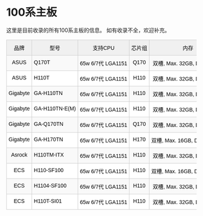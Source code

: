 # 100系主板

这里是目前收录的所有100系主板的信息。
如有收录不全，欢迎补充。

<style type="text/css">
.tg  {border-collapse:collapse;border-color:#ccc;border-spacing:0;}
.tg td{background-color:#fff;border-color:#ccc;border-style:solid;border-width:1px;color:#333;
  font-family:Arial, sans-serif;font-size:14px;overflow:hidden;padding:10px 5px;word-break:keep-all;white-space:nowrap;}
.tg th{background-color:#f0f0f0;border-color:#ccc;border-style:solid;border-width:1px;color:#333;
  font-family:Arial, sans-serif;font-size:14px;font-weight:normal;overflow:hidden;padding:10px 5px;word-break:keep-all;white-space:nowrap;}
.tg .tg-tlx9{background-color:#FFF;color:#333;text-align:center;vertical-align:top}
.tg .tg-a59n{background-color:#F9F9F9;color:#333;text-align:center;vertical-align:top}
.tg .tg-citn{background-color:#FFF;color:#333;text-align:left;vertical-align:top}
.tg .tg-v0ub{background-color:#F0F0F0;color:#333;text-align:center;vertical-align:top}
.tg .tg-kh1j{background-color:#F9F9F9;color:#333;text-align:left;vertical-align:top}
.tg .tg-elpn{background-color:#F9F9F9;color:#333;text-align:center;vertical-align:middle}
.tg .tg-2rp9{background-color:#FFF;color:#333;text-align:center;vertical-align:middle}
.tg .tg-0lax{text-align:left;vertical-align:top}
</style>
<table class="tg">
<thead>
  <tr>
    <th class="tg-v0ub"><span style="font-weight:400;font-style:normal;text-decoration:none;color:black">品牌</span></th>
    <th class="tg-v0ub"><span style="font-weight:400;font-style:normal;text-decoration:none;color:black">型号</span></th>
    <th class="tg-v0ub"><span style="font-weight:400;font-style:normal;text-decoration:none;color:black">支持CPU</span></th>
    <th class="tg-v0ub"><span style="font-weight:400;font-style:normal;text-decoration:none;color:black">芯片组</span></th>
    <th class="tg-v0ub"><span style="font-weight:400;font-style:normal;text-decoration:none;color:black">内存</span></th>
    <th class="tg-v0ub"><span style="font-weight:400;font-style:normal;text-decoration:none;color:black">通道</span></th>
    <th class="tg-v0ub"><span style="font-weight:400;font-style:normal;text-decoration:none;color:black">HDMI接口</span></th>
    <th class="tg-v0ub"><span style="font-weight:400;font-style:normal;text-decoration:none;color:black">DP接口</span></th>
    <th class="tg-v0ub"><span style="font-weight:400;font-style:normal;text-decoration:none;color:black">其他显示接口</span></th>
    <th class="tg-v0ub"><span style="font-weight:400;font-style:normal;text-decoration:none;color:black">LAN</span></th>
    <th class="tg-v0ub"><span style="font-weight:400;font-style:normal;text-decoration:none;color:black">PCI Express</span></th>
    <th class="tg-v0ub"><span style="font-weight:400;font-style:normal;text-decoration:none;color:black">WIFI/BT</span></th>
    <th class="tg-v0ub"><span style="font-weight:400;font-style:normal;text-decoration:none;color:black">M.2 规格</span></th>
    <th class="tg-v0ub"><span style="font-weight:400;font-style:normal;text-decoration:none;color:black">速度</span></th>
    <th class="tg-v0ub"><span style="font-weight:400;font-style:normal;text-decoration:none;color:black">mini PCIe/mSATA</span></th>
    <th class="tg-v0ub"><span style="font-weight:400;font-style:normal;text-decoration:none;color:black">SATA</span></th>
    <th class="tg-v0ub"><span style="font-weight:400;font-style:normal;text-decoration:none;color:black">USB 3</span></th>
    <th class="tg-v0ub"><span style="font-weight:400;font-style:normal;text-decoration:none;color:black">USB 2</span></th>
    <th class="tg-v0ub"><span style="font-weight:400;font-style:normal;text-decoration:none;color:black">其他</span></th>
    <th class="tg-v0ub"><span style="font-weight:400;font-style:normal;text-decoration:none;color:black">备注</span></th>
  </tr>
</thead>
<tbody>
  <tr>
    <td class="tg-a59n"><span style="font-weight:400;font-style:normal;text-decoration:none;color:black">ASUS</span></td>
    <td class="tg-kh1j"><span style="font-weight:400;font-style:normal;text-decoration:none;color:black">Q170T</span></td>
    <td class="tg-kh1j"><span style="font-weight:400;font-style:normal;text-decoration:none;color:black">65w 6/7代 LGA1151</span></td>
    <td class="tg-a59n"><span style="font-weight:400;font-style:normal;text-decoration:none;color:black">Q170</span></td>
    <td class="tg-a59n"><span style="font-weight:400;font-style:normal;text-decoration:none;color:black">双槽, Max. 32GB, DDR4 2133</span></td>
    <td class="tg-a59n"><span style="font-weight:400;font-style:normal;text-decoration:none;color:black">双</span></td>
    <td class="tg-a59n"><span style="font-weight:400;font-style:normal;text-decoration:none;color:black">1 x HDMI 1.4b</span> </td>
    <td class="tg-a59n"><span style="font-weight:400;font-style:normal;text-decoration:none;color:black">1 x DP 1.2</span></td>
    <td class="tg-a59n"><span style="font-weight:400;font-style:normal;text-decoration:none;color:black">1 x LVDS</span> </td>
    <td class="tg-a59n"><span style="font-weight:400;font-style:normal;text-decoration:none;color:black">1 x RTL8111H + 1 x I219LM</span></td>
    <td class="tg-a59n"><span style="font-weight:400;font-style:normal;text-decoration:none;color:black">无</span></td>
    <td class="tg-a59n"><span style="font-weight:400;font-style:normal;text-decoration:none;color:black">1 x M.2 2230</span></td>
    <td class="tg-a59n"><span style="font-weight:400;font-style:normal;text-decoration:none;color:black">1 x 2242/2260/2280</span></td>
    <td class="tg-a59n"><span style="font-weight:400;font-style:normal;text-decoration:none;color:black">未知</span></td>
    <td class="tg-a59n"><span style="font-weight:400;font-style:normal;text-decoration:none;color:#333">无</span></td>
    <td class="tg-a59n"><span style="font-weight:400;font-style:normal;text-decoration:none;color:black">4 x SATA 6Gb/s</span></td>
    <td class="tg-a59n"><span style="font-weight:400;font-style:normal;text-decoration:none;color:black">3.2 x4</span></td>
    <td class="tg-a59n"><span style="font-weight:400;font-style:normal;text-decoration:none;color:#333">无</span></td>
    <td class="tg-a59n"><span style="font-weight:400;font-style:normal;text-decoration:none;color:black">Intel vPro</span></td>
    <td class="tg-elpn"></td>
  </tr>
  <tr>
    <td class="tg-tlx9"><span style="font-weight:400;font-style:normal;text-decoration:none;color:black">ASUS</span></td>
    <td class="tg-citn"><span style="font-weight:400;font-style:normal;text-decoration:none;color:black">H110T</span></td>
    <td class="tg-citn"><span style="font-weight:400;font-style:normal;text-decoration:none;color:black">65w 6/7代 LGA1151</span></td>
    <td class="tg-tlx9"><span style="font-weight:400;font-style:normal;text-decoration:none;color:black">H110</span></td>
    <td class="tg-tlx9"><span style="font-weight:400;font-style:normal;text-decoration:none;color:black">双槽, Max. 32GB, DDR4 2133</span></td>
    <td class="tg-tlx9"><span style="font-weight:400;font-style:normal;text-decoration:none;color:black">双</span></td>
    <td class="tg-tlx9"><span style="font-weight:400;font-style:normal;text-decoration:none;color:black">1 x HDMI 1.4b</span> </td>
    <td class="tg-tlx9"><span style="font-weight:400;font-style:normal;text-decoration:none;color:black">1 x DP 1.2</span></td>
    <td class="tg-tlx9"><span style="font-weight:400;font-style:normal;text-decoration:none;color:black">1 x LVDS</span> </td>
    <td class="tg-tlx9"><span style="font-weight:400;font-style:normal;text-decoration:none;color:black">1 x RTL8111H + 1 x I219V</span></td>
    <td class="tg-tlx9"><span style="font-weight:400;font-style:normal;text-decoration:none;color:black">无</span></td>
    <td class="tg-tlx9"><span style="font-weight:400;font-style:normal;text-decoration:none;color:black">1 x M.2 2230</span></td>
    <td class="tg-tlx9"><span style="font-weight:400;font-style:normal;text-decoration:none;color:black">1 x 2242/2260</span></td>
    <td class="tg-tlx9"><span style="font-weight:400;font-style:normal;text-decoration:none;color:black">x2</span></td>
    <td class="tg-tlx9"><span style="font-weight:400;font-style:normal;text-decoration:none;color:#333">无</span></td>
    <td class="tg-tlx9"><span style="font-weight:400;font-style:normal;text-decoration:none;color:black">2 x SATA 6Gb/s</span></td>
    <td class="tg-tlx9"><span style="font-weight:400;font-style:normal;text-decoration:none;color:black">3.0 x4</span></td>
    <td class="tg-tlx9"><span style="font-weight:400;font-style:normal;text-decoration:none;color:#333">无</span></td>
    <td class="tg-2rp9"></td>
    <td class="tg-2rp9"></td>
  </tr>
  <tr>
    <td class="tg-a59n"><span style="font-weight:400;font-style:normal;text-decoration:none;color:black">Gigabyte</span></td>
    <td class="tg-kh1j"><span style="font-weight:400;font-style:normal;text-decoration:none;color:black">GA-H110TN</span></td>
    <td class="tg-kh1j"><span style="font-weight:400;font-style:normal;text-decoration:none;color:black">65w 6/7代 LGA1151</span></td>
    <td class="tg-a59n"><span style="font-weight:400;font-style:normal;text-decoration:none;color:black">H110</span></td>
    <td class="tg-a59n"><span style="font-weight:400;font-style:normal;text-decoration:none;color:black">双槽, Max. 32GB, DDR4 2400</span></td>
    <td class="tg-a59n"><span style="font-weight:400;font-style:normal;text-decoration:none;color:black">双</span></td>
    <td class="tg-a59n"><span style="font-weight:400;font-style:normal;text-decoration:none;color:black">1 x HDMI 1.4b</span> </td>
    <td class="tg-a59n"><span style="font-weight:400;font-style:normal;text-decoration:none;color:black">1 x DP 1.2</span></td>
    <td class="tg-a59n"><span style="font-weight:400;font-style:normal;text-decoration:none;color:black">1 x LVDS</span> </td>
    <td class="tg-a59n"><span style="font-weight:400;font-style:normal;text-decoration:none;color:black">2 x Intel 千兆</span></td>
    <td class="tg-a59n"><span style="font-weight:400;font-style:normal;text-decoration:none;color:black">1 x PCIE 3.0 x4</span></td>
    <td class="tg-a59n"><span style="font-weight:400;font-style:normal;text-decoration:none;color:black">1 x mini PCIe (半高)</span></td>
    <td class="tg-a59n"><span style="font-weight:400;font-style:normal;text-decoration:none;color:#333">无</span></td>
    <td class="tg-a59n"><span style="font-weight:400;font-style:normal;text-decoration:none;color:#333">无</span></td>
    <td class="tg-a59n"><span style="font-weight:400;font-style:normal;text-decoration:none;color:black">1 x mini PCIe (全高)</span></td>
    <td class="tg-a59n"><span style="font-weight:400;font-style:normal;text-decoration:none;color:black">2 x SATA 6Gb/s</span></td>
    <td class="tg-a59n"><span style="font-weight:400;font-style:normal;text-decoration:none;color:black">3.0 x4</span></td>
    <td class="tg-a59n"><span style="font-weight:400;font-style:normal;text-decoration:none;color:black">无</span></td>
    <td class="tg-elpn"></td>
    <td class="tg-elpn"></td>
  </tr>
  <tr>
    <td class="tg-tlx9"><span style="font-weight:400;font-style:normal;text-decoration:none;color:black">Gigabyte</span></td>
    <td class="tg-citn"><span style="font-weight:400;font-style:normal;text-decoration:none;color:black">GA-H110TN-E(M)</span></td>
    <td class="tg-citn"><span style="font-weight:400;font-style:normal;text-decoration:none;color:black">65w 6/7代 LGA1151</span></td>
    <td class="tg-tlx9"><span style="font-weight:400;font-style:normal;text-decoration:none;color:black">H110</span></td>
    <td class="tg-tlx9"><span style="font-weight:400;font-style:normal;text-decoration:none;color:black">双槽, Max. 32GB, DDR4 2400</span></td>
    <td class="tg-tlx9"><span style="font-weight:400;font-style:normal;text-decoration:none;color:black">双</span></td>
    <td class="tg-tlx9"><span style="font-weight:400;font-style:normal;text-decoration:none;color:black">1 x HDMI 1.4b</span> </td>
    <td class="tg-tlx9"><span style="font-weight:400;font-style:normal;text-decoration:none;color:black">1 x DP 1.2</span></td>
    <td class="tg-tlx9"><span style="font-weight:400;font-style:normal;text-decoration:none;color:black">1 x LVDS</span> </td>
    <td class="tg-tlx9"><span style="font-weight:400;font-style:normal;text-decoration:none;color:black">1 x Intel 千兆</span></td>
    <td class="tg-tlx9"><span style="font-weight:400;font-style:normal;text-decoration:none;color:black">1 x PCIE 3.0 x4</span></td>
    <td class="tg-tlx9"><span style="font-weight:400;font-style:normal;text-decoration:none;color:black">1 x mini PCIe (半高)</span></td>
    <td class="tg-tlx9"><span style="font-weight:400;font-style:normal;text-decoration:none;color:#333">无</span></td>
    <td class="tg-tlx9"><span style="font-weight:400;font-style:normal;text-decoration:none;color:#333">无</span></td>
    <td class="tg-tlx9"><span style="font-weight:400;font-style:normal;text-decoration:none;color:black">1 x mini PCIe (全高)</span></td>
    <td class="tg-tlx9"><span style="font-weight:400;font-style:normal;text-decoration:none;color:black">2 x SATA 6Gb/s</span></td>
    <td class="tg-tlx9"><span style="font-weight:400;font-style:normal;text-decoration:none;color:black">3.0 x4</span></td>
    <td class="tg-tlx9"><span style="font-weight:400;font-style:normal;text-decoration:none;color:black">无</span></td>
    <td class="tg-2rp9"></td>
    <td class="tg-tlx9"><span style="font-weight:400;font-style:normal;text-decoration:none;color:black">M型号比E多几个串口</span></td>
  </tr>
  <tr>
    <td class="tg-a59n"><span style="font-weight:400;font-style:normal;text-decoration:none;color:black">Gigabyte</span></td>
    <td class="tg-kh1j"><span style="font-weight:400;font-style:normal;text-decoration:none;color:black">GA-Q170TN</span></td>
    <td class="tg-kh1j"><span style="font-weight:400;font-style:normal;text-decoration:none;color:black">65w 6/7代 LGA1151</span></td>
    <td class="tg-a59n"><span style="font-weight:400;font-style:normal;text-decoration:none;color:black">Q170</span></td>
    <td class="tg-a59n"><span style="font-weight:400;font-style:normal;text-decoration:none;color:black">双槽, Max. 32GB, DDR4 2133</span></td>
    <td class="tg-a59n"><span style="font-weight:400;font-style:normal;text-decoration:none;color:black">双</span></td>
    <td class="tg-a59n"><span style="font-weight:400;font-style:normal;text-decoration:none;color:black">1 x HDMI 1.4b</span> </td>
    <td class="tg-a59n"><span style="font-weight:400;font-style:normal;text-decoration:none;color:black">1 x DP 1.2</span></td>
    <td class="tg-a59n"><span style="font-weight:400;font-style:normal;text-decoration:none;color:black">1 x LVDS</span> </td>
    <td class="tg-a59n"><span style="font-weight:400;font-style:normal;text-decoration:none;color:black">2 x Intel 千兆</span></td>
    <td class="tg-a59n"><span style="font-weight:400;font-style:normal;text-decoration:none;color:black">1 x PCIE 3.0 x4</span></td>
    <td class="tg-a59n"><span style="font-weight:400;font-style:normal;text-decoration:none;color:black">1 x mini PCIe (半高)</span></td>
    <td class="tg-a59n"><span style="font-weight:400;font-style:normal;text-decoration:none;color:#333">无</span></td>
    <td class="tg-a59n"><span style="font-weight:400;font-style:normal;text-decoration:none;color:#333">无</span></td>
    <td class="tg-a59n"><span style="font-weight:400;font-style:normal;text-decoration:none;color:black">1 x mini PCIe (全高)</span></td>
    <td class="tg-a59n"><span style="font-weight:400;font-style:normal;text-decoration:none;color:black">2 x SATA 6Gb/s</span></td>
    <td class="tg-a59n"><span style="font-weight:400;font-style:normal;text-decoration:none;color:black">3.0 x4</span></td>
    <td class="tg-a59n"><span style="font-weight:400;font-style:normal;text-decoration:none;color:black">无</span></td>
    <td class="tg-a59n"><span style="font-weight:400;font-style:normal;text-decoration:none;color:black">Intel vPro</span></td>
    <td class="tg-elpn"></td>
  </tr>
  <tr>
    <td class="tg-tlx9"><span style="font-weight:400;font-style:normal;text-decoration:none;color:black">Gigabyte</span></td>
    <td class="tg-citn"><span style="font-weight:400;font-style:normal;text-decoration:none;color:black">GA-H170TN</span></td>
    <td class="tg-citn"><span style="font-weight:400;font-style:normal;text-decoration:none;color:black">65w 6/7代 LGA1151</span></td>
    <td class="tg-tlx9"><span style="font-weight:400;font-style:normal;text-decoration:none;color:black">H170</span></td>
    <td class="tg-tlx9"><span style="font-weight:400;font-style:normal;text-decoration:none;color:black">双槽, Max. 16GB, DDR3L 1600</span></td>
    <td class="tg-tlx9"><span style="font-weight:400;font-style:normal;text-decoration:none;color:black">双</span></td>
    <td class="tg-tlx9"><span style="font-weight:400;font-style:normal;text-decoration:none;color:black">1 x HDMI2.0</span></td>
    <td class="tg-tlx9"><span style="font-weight:400;font-style:normal;text-decoration:none;color:black">1 x DP 1.2</span></td>
    <td class="tg-tlx9"><span style="font-weight:400;font-style:normal;text-decoration:none;color:black">1 x LVDS</span> </td>
    <td class="tg-tlx9"><span style="font-weight:400;font-style:normal;text-decoration:none;color:black">1 x Realtek 千兆</span></td>
    <td class="tg-tlx9"><span style="font-weight:400;font-style:normal;text-decoration:none;color:black">1 x PCIE 3.0 x4</span></td>
    <td class="tg-tlx9"><span style="font-weight:400;font-style:normal;text-decoration:none;color:black">1 x M.2 2230</span></td>
    <td class="tg-tlx9"><span style="font-weight:400;font-style:normal;text-decoration:none;color:black">1 x 2260/2280</span></td>
    <td class="tg-tlx9"><span style="font-weight:400;font-style:normal;text-decoration:none;color:black">x4</span></td>
    <td class="tg-tlx9"><span style="font-weight:400;font-style:normal;text-decoration:none;color:black">无</span></td>
    <td class="tg-tlx9"><span style="font-weight:400;font-style:normal;text-decoration:none;color:black">4 x SATA 6Gb/s</span></td>
    <td class="tg-tlx9"><span style="font-weight:400;font-style:normal;text-decoration:none;color:black">3.0 x4</span></td>
    <td class="tg-tlx9"><span style="font-weight:400;font-style:normal;text-decoration:none;color:black">无</span></td>
    <td class="tg-2rp9"></td>
    <td class="tg-2rp9"></td>
  </tr>
  <tr>
    <td class="tg-a59n"><span style="font-weight:400;font-style:normal;text-decoration:none;color:black">Asrock</span></td>
    <td class="tg-kh1j"><span style="font-weight:400;font-style:normal;text-decoration:none;color:black">H110TM-ITX</span></td>
    <td class="tg-kh1j"><span style="font-weight:400;font-style:normal;text-decoration:none;color:black">65w 6/7代 LGA1151</span></td>
    <td class="tg-a59n"><span style="font-weight:400;font-style:normal;text-decoration:none;color:black">H110</span></td>
    <td class="tg-a59n"><span style="font-weight:400;font-style:normal;text-decoration:none;color:black">双槽, Max. 32GB, DDR4 2400</span></td>
    <td class="tg-a59n"><span style="font-weight:400;font-style:normal;text-decoration:none;color:black">双</span></td>
    <td class="tg-a59n"><span style="font-weight:400;font-style:normal;text-decoration:none;color:black">1 x HDMI 1.4b</span> </td>
    <td class="tg-a59n"><span style="font-weight:400;font-style:normal;text-decoration:none;color:black">1 x DP 1.2</span></td>
    <td class="tg-a59n"><span style="font-weight:400;font-style:normal;text-decoration:none;color:black">1 x LVDS 1 x D-Sub</span></td>
    <td class="tg-a59n"><span style="font-weight:400;font-style:normal;text-decoration:none;color:black">1 x I219V</span></td>
    <td class="tg-a59n"><span style="font-weight:400;font-style:normal;text-decoration:none;color:black">无</span></td>
    <td class="tg-a59n"><span style="font-weight:400;font-style:normal;text-decoration:none;color:black">1 x M.2 2230</span></td>
    <td class="tg-a59n"><span style="font-weight:400;font-style:normal;text-decoration:none;color:black">1 x 2242/2260/2280</span></td>
    <td class="tg-a59n"><span style="font-weight:400;font-style:normal;text-decoration:none;color:black">SATA</span></td>
    <td class="tg-a59n"><span style="font-weight:400;font-style:normal;text-decoration:none;color:black">无</span></td>
    <td class="tg-a59n"><span style="font-weight:400;font-style:normal;text-decoration:none;color:black">2 x SATA 6Gb/s</span></td>
    <td class="tg-a59n"><span style="font-weight:400;font-style:normal;text-decoration:none;color:black">3.1 x2</span></td>
    <td class="tg-a59n"><span style="font-weight:400;font-style:normal;text-decoration:none;color:black">2.0 x2</span></td>
    <td class="tg-elpn"></td>
    <td class="tg-elpn"></td>
  </tr>
  <tr>
    <td class="tg-tlx9"><span style="font-weight:400;font-style:normal;text-decoration:none;color:black">ECS</span></td>
    <td class="tg-citn"><span style="font-weight:400;font-style:normal;text-decoration:none;color:black">H110-SF100</span></td>
    <td class="tg-citn"><span style="font-weight:400;font-style:normal;text-decoration:none;color:black">65w 6/7代 LGA1151</span></td>
    <td class="tg-tlx9"><span style="font-weight:400;font-style:normal;text-decoration:none;color:black">H110</span></td>
    <td class="tg-tlx9"><span style="font-weight:400;font-style:normal;text-decoration:none;color:black">双槽, Max. 16GB, DDR3L 1600</span></td>
    <td class="tg-tlx9"><span style="font-weight:400;font-style:normal;text-decoration:none;color:black">双</span></td>
    <td class="tg-tlx9"><span style="font-weight:400;font-style:normal;text-decoration:none;color:black">1 x HDMI 1.4b</span> </td>
    <td class="tg-tlx9"><span style="font-weight:400;font-style:normal;text-decoration:none;color:black">1 x DP 1.1a</span></td>
    <td class="tg-tlx9"><span style="font-weight:400;font-style:normal;text-decoration:none;color:black">1 x LVDS 1 x D-Sub</span></td>
    <td class="tg-tlx9"><span style="font-weight:400;font-style:normal;text-decoration:none;color:black">1 x RTL8111H</span></td>
    <td class="tg-tlx9"><span style="font-weight:400;font-style:normal;text-decoration:none;color:black">无</span></td>
    <td class="tg-tlx9"><span style="font-weight:400;font-style:normal;text-decoration:none;color:black">1 x M.2 2230</span></td>
    <td class="tg-tlx9"><span style="font-weight:400;font-style:normal;text-decoration:none;color:black">1 x 2260/2280</span></td>
    <td class="tg-tlx9"><span style="font-weight:400;font-style:normal;text-decoration:none;color:black">未知</span></td>
    <td class="tg-tlx9"><span style="font-weight:400;font-style:normal;text-decoration:none;color:black">无</span></td>
    <td class="tg-tlx9"><span style="font-weight:400;font-style:normal;text-decoration:none;color:black">1 x SATA 6Gb/s</span></td>
    <td class="tg-tlx9"><span style="font-weight:400;font-style:normal;text-decoration:none;color:black">3.2 x4</span></td>
    <td class="tg-tlx9"><span style="font-weight:400;font-style:normal;text-decoration:none;color:#333">无</span></td>
    <td class="tg-tlx9"><span style="font-weight:400;font-style:normal;text-decoration:none;color:black">1 x USB 3.2 Gen Type C port</span></td>
    <td class="tg-2rp9"></td>
  </tr>
  <tr>
    <td class="tg-a59n"><span style="font-weight:400;font-style:normal;text-decoration:none;color:black">ECS</span></td>
    <td class="tg-kh1j"><span style="font-weight:400;font-style:normal;text-decoration:none;color:black">H1104-SF100</span></td>
    <td class="tg-kh1j"><span style="font-weight:400;font-style:normal;text-decoration:none;color:black">65w 6/7代 LGA1151</span></td>
    <td class="tg-a59n"><span style="font-weight:400;font-style:normal;text-decoration:none;color:black">H110</span></td>
    <td class="tg-a59n"><span style="font-weight:400;font-style:normal;text-decoration:none;color:black">双槽, Max. 32GB, DDR4 2133</span></td>
    <td class="tg-a59n"><span style="font-weight:400;font-style:normal;text-decoration:none;color:black">双</span></td>
    <td class="tg-a59n"><span style="font-weight:400;font-style:normal;text-decoration:none;color:black">1 x HDMI 1.4b</span> </td>
    <td class="tg-a59n"><span style="font-weight:400;font-style:normal;text-decoration:none;color:black">1 x DP 1.1a</span></td>
    <td class="tg-a59n"><span style="font-weight:400;font-style:normal;text-decoration:none;color:black">1 x LVDS 1 x D-Sub</span></td>
    <td class="tg-a59n"><span style="font-weight:400;font-style:normal;text-decoration:none;color:black">1 x RTL8111H</span></td>
    <td class="tg-a59n"><span style="font-weight:400;font-style:normal;text-decoration:none;color:black">无</span></td>
    <td class="tg-a59n"><span style="font-weight:400;font-style:normal;text-decoration:none;color:black">1 x M.2 2230</span></td>
    <td class="tg-a59n"><span style="font-weight:400;font-style:normal;text-decoration:none;color:black">1 x 2260/2280</span></td>
    <td class="tg-a59n"><span style="font-weight:400;font-style:normal;text-decoration:none;color:black">未知</span></td>
    <td class="tg-a59n"><span style="font-weight:400;font-style:normal;text-decoration:none;color:black">无</span></td>
    <td class="tg-a59n"><span style="font-weight:400;font-style:normal;text-decoration:none;color:black">1 x SATA 6Gb/s</span></td>
    <td class="tg-a59n"><span style="font-weight:400;font-style:normal;text-decoration:none;color:black">3.2 x4</span></td>
    <td class="tg-a59n"><span style="font-weight:400;font-style:normal;text-decoration:none;color:#333">无</span></td>
    <td class="tg-a59n"><span style="font-weight:400;font-style:normal;text-decoration:none;color:black">1 x USB 3.2 Gen Type C port</span></td>
    <td class="tg-elpn"></td>
  </tr>
  <tr>
    <td class="tg-tlx9"><span style="font-weight:400;font-style:normal;text-decoration:none;color:black">ECS</span></td>
    <td class="tg-citn"><span style="font-weight:400;font-style:normal;text-decoration:none;color:black">H110T-SI01</span></td>
    <td class="tg-citn"><span style="font-weight:400;font-style:normal;text-decoration:none;color:black">65w 6/7代 LGA1151</span></td>
    <td class="tg-tlx9"><span style="font-weight:400;font-style:normal;text-decoration:none;color:black">H110</span></td>
    <td class="tg-tlx9"><span style="font-weight:400;font-style:normal;text-decoration:none;color:black">双槽, Max. 32GB, DDR4 2133</span></td>
    <td class="tg-tlx9"><span style="font-weight:400;font-style:normal;text-decoration:none;color:black">双</span></td>
    <td class="tg-tlx9"><span style="font-weight:400;font-style:normal;text-decoration:none;color:black">1 x HDMI 1.4b</span> </td>
    <td class="tg-tlx9"><span style="font-weight:400;font-style:normal;text-decoration:none;color:black">无</span></td>
    <td class="tg-tlx9"><span style="font-weight:400;font-style:normal;text-decoration:none;color:black">1 x LVDS</span></td>
    <td class="tg-tlx9"><span style="font-weight:400;font-style:normal;text-decoration:none;color:black">1 x RTL8111H</span></td>
    <td class="tg-tlx9"><span style="font-weight:400;font-style:normal;text-decoration:none;color:black">无</span></td>
    <td class="tg-tlx9"><span style="font-weight:400;font-style:normal;text-decoration:none;color:black">1 x M.2 2230</span></td>
    <td class="tg-tlx9"><span style="font-weight:400;font-style:normal;text-decoration:none;color:black">1 x 2260/2280</span></td>
    <td class="tg-tlx9"><span style="font-weight:400;font-style:normal;text-decoration:none;color:black">x2</span></td>
    <td class="tg-tlx9"><span style="font-weight:400;font-style:normal;text-decoration:none;color:black">无</span></td>
    <td class="tg-tlx9"><span style="font-weight:400;font-style:normal;text-decoration:none;color:black">2 x SATA 6Gb/s</span></td>
    <td class="tg-tlx9"><span style="font-weight:400;font-style:normal;text-decoration:none;color:black">3.2 x4</span></td>
    <td class="tg-tlx9"><span style="font-weight:400;font-style:normal;text-decoration:none;color:#333">无</span></td>
    <td class="tg-2rp9"></td>
    <td class="tg-0lax"></td>
  </tr>
</tbody>
</table>
